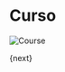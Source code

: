 # Curso

<img class="screenshot" alt="Course" src="/assets/erpnext_docs/assets/img/education/setup/course.png">

{next}
